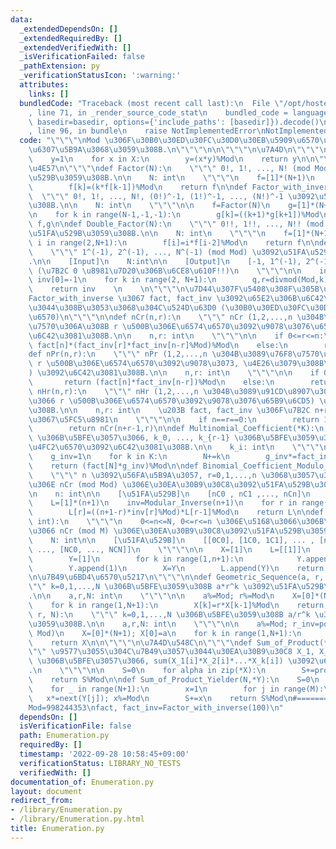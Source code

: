 ```yaml
---
data:
  _extendedDependsOn: []
  _extendedRequiredBy: []
  _extendedVerifiedWith: []
  _isVerificationFailed: false
  _pathExtension: py
  _verificationStatusIcon: ':warning:'
  attributes:
    links: []
  bundledCode: "Traceback (most recent call last):\n  File \"/opt/hostedtoolcache/Python/3.10.7/x64/lib/python3.10/site-packages/onlinejudge_verify/documentation/build.py\"\
    , line 71, in _render_source_code_stat\n    bundled_code = language.bundle(stat.path,\
    \ basedir=basedir, options={'include_paths': [basedir]}).decode()\n  File \"/opt/hostedtoolcache/Python/3.10.7/x64/lib/python3.10/site-packages/onlinejudge_verify/languages/python.py\"\
    , line 96, in bundle\n    raise NotImplementedError\nNotImplementedError\n"
  code: "\"\"\"\nMod \u306F\u30B0\u30ED\u30FC\u30D0\u30EB\u5909\u6570\u304B\u3089\u306E\
    \u6307\u5B9A\u3068\u3059\u308B.\n\"\"\"\n\n\"\"\"\n\u7A4D\n\"\"\"\ndef product_modulo(*X):\n\
    \    y=1\n    for x in X:\n        y=(x*y)%Mod\n    return y\n\n\"\"\"\n\u968E\
    \u4E57\n\"\"\"\ndef Factor(N):\n    \"\"\" 0!, 1!, ..., N! (mod Mod) \u3092\u51FA\
    \u529B\u3059\u308B.\n\n    N: int\n    \"\"\"\n    f=[1]*(N+1)\n    for k in range(1,N+1):\n\
    \        f[k]=(k*f[k-1])%Mod\n    return f\n\ndef Factor_with_inverse(N):\n  \
    \  \"\"\" 0!, 1!, ..., N!, (0!)^-1, (1!)^-1, ..., (N!)^-1 \u3092\u51FA\u529B\u3059\
    \u308B.\n\n    N: int\n    \"\"\"\n\n    f=Factor(N)\n    g=[1]*(N+1); g[-1]=pow(f[-1],Mod-2,Mod)\n\
    \n    for k in range(N-1,-1,-1):\n        g[k]=((k+1)*g[k+1])%Mod\n    return\
    \ f,g\n\ndef Double_Factor(N):\n    \"\"\" 0!!, 1!!, ..., N!! (mod Mod) \u3092\
    \u51FA\u529B\u3059\u308B.\n\n    N: int\n    \"\"\"\n    f=[1]*(N+1)\n    for\
    \ i in range(2,N+1):\n        f[i]=i*f[i-2]%Mod\n    return f\n\ndef Modular_Inverse(N):\n\
    \    \"\"\" 1^(-1), 2^(-1), ..., N^(-1) (mod Mod) \u3092\u51FA\u529B\u3059\u308B\
    .\n\n    [Input]\n    N:int\n\n    [Output]\n    [-1, 1^(-1), 2^(-1), ..., N^(-1)]\
    \ (\u7B2C 0 \u8981\u7D20\u306B\u6CE8\u610F!!)\n    \"\"\"\n\n    inv=[1]*(N+1);\
    \ inv[0]=-1\n    for k in range(2, N+1):\n        q,r=divmod(Mod,k)\n        inv[k]=(-q*inv[r])%Mod\n\
    \    return inv    \n    \n\"\"\"\n\u7D44\u307F\u5408\u308F\u305B\u306E\u6570\n\
    Factor_with_inverse \u3067 fact, fact_inv \u3092\u65E2\u306B\u6C42\u3081\u3066\
    \u3044\u308B\u3053\u3068\u304C\u524D\u63D0 (\u30B0\u30ED\u30FC\u30D0\u30EB\u5909\
    \u6570)\n\"\"\"\n\ndef nCr(n,r):\n    \"\"\" nCr (1,2,...,n \u304B\u3089\u76F8\
    \u7570\u306A\u308B r \u500B\u306E\u6574\u6570\u3092\u9078\u3076\u65B9\u6CD5) \u3092\
    \u6C42\u3081\u308B.\n\n    n,r: int\n    \"\"\"\n\n    if 0<=r<=n:\n        return\
    \ fact[n]*(fact_inv[r]*fact_inv[n-r]%Mod)%Mod\n    else:\n        return 0\n\n\
    def nPr(n,r):\n    \"\"\" nPr (1,2,...,n \u304B\u3089\u76F8\u7570\u306A\u308B\
    \ r \u500B\u306E\u6574\u6570\u3092\u9078\u3073, \u4E26\u3079\u308B\u65B9\u6CD5\
    ) \u3092\u6C42\u3081\u308B.\n\n    n,r: int\n    \"\"\"\n\n    if 0<=r<=n:\n \
    \       return (fact[n]*fact_inv[n-r])%Mod\n    else:\n        return 0\n\ndef\
    \ nHr(n,r):\n    \"\"\" nHr (1,2,...,n \u304B\u3089\u91CD\u8907\u3092\u8A31\u3057\
    \u3066 r \u500B\u306E\u6574\u6570\u3092\u9078\u3076\u65B9\u6CD5) \u3092\u6C42\u3081\
    \u308B.\n\n    n,r: int\n    \u203B fact, fact_inv \u306F\u7B2C n+r-1 \u9805\u307E\
    \u3067\u5FC5\u8981\n    \"\"\"\n\n    if n==r==0:\n        return 1\n    else:\n\
    \        return nCr(n+r-1,r)\n\ndef Multinomial_Coefficient(*K):\n    \"\"\" K=[k_0,...,k_{r-1}]\
    \ \u306B\u5BFE\u3057\u3066, k_0, ..., k_{r-1} \u306B\u5BFE\u3059\u308B\u591A\u9805\
    \u4FC2\u6570\u3092\u6C42\u3081\u308B.\n\n    k_i: int\n    \"\"\"\n\n    N=0\n\
    \    g_inv=1\n    for k in K:\n        N+=k\n        g_inv*=fact_inv[k]; g_inv%=Mod\n\
    \    return (fact[N]*g_inv)%Mod\n\ndef Binomial_Coefficient_Modulo_List(n: int):\n\
    \    \"\"\" n \u3092\u56FA\u5B9A\u3057, r=0,1,...,n \u3068\u3057\u305F\u3068\u304D\
    \u306E nCr (mod Mod) \u306E\u30EA\u30B9\u30C8\u3092\u51FA\u529B\u3059\u308B.\n\
    \n    n: int\n\n    [\u51FA\u529B]\n    [nC0 , nC1 ,..., nCn]\n    \"\"\"\n\n\
    \    L=[1]*(n+1)\n    inv=Modular_Inverse(n+1)\n    for r in range(1, n+1):\n\
    \        L[r]=((n+1-r)*inv[r]%Mod)*L[r-1]%Mod\n    return L\n\ndef Pascal_Triangle(N:\
    \ int):\n    \"\"\"\n    0<=n<=N, 0<=r<=n \u306E\u5168\u3066\u306B\u5BFE\u3057\
    \u3066 nCr (mod M) \u306E\u30EA\u30B9\u30C8\u3092\u51FA\u529B\u3059\u308B.\n\n\
    \    N: int\n\n    [\u51FA\u529B]\n    [[0C0], [1C0, 1C1], ... , [nC0, ... , nCn],\
    \ ..., [NC0, ..., NCN]]\n    \"\"\"\n\n    X=[1]\n    L=[[1]]\n    for n in range(N):\n\
    \        Y=[1]\n        for k in range(1,n+1):\n            Y.append((X[k]+X[k-1])%Mod)\n\
    \        Y.append(1)\n        X=Y\n        L.append(Y)\n    return L\n\n\"\"\"\
    \n\u7B49\u6BD4\u6570\u5217\n\"\"\"\n\ndef Geometric_Sequence(a, r, N):\n    \"\
    \"\" k=0,1,...,N \u306B\u5BFE\u3059\u308B a*r^k \u3092\u51FA\u529B\u3059\u308B\
    .\n\n    a,r,N: int\n    \"\"\"\n\n    a%=Mod; r%=Mod\n    X=[0]*(N+1); X[0]=a\n\
    \    for k in range(1,N+1):\n        X[k]=r*X[k-1]%Mod\n    return X\n\ndef Geometric_Inverse_Sequence(a,\
    \ r, N):\n    \"\"\" k=0,1,...,N \u306B\u5BFE\u3059\u308B a/r^k \u3092\u51FA\u529B\
    \u3059\u308B.\n\n    a,r,N: int\n    \"\"\"\n\n    a%=Mod; r_inv=pow(r, Mod-2,\
    \ Mod)\n    X=[0]*(N+1); X[0]=a\n    for k in range(1,N+1):\n        X[k]=r_inv*X[k-1]%Mod\n\
    \    return X\n\n\"\"\"\n\u7A4D\u548C\n\"\"\"\ndef Sum_of_Product(*X):\n    \"\
    \"\" \u9577\u3055\u304C\u7B49\u3057\u3044\u30EA\u30B9\u30C8 X_1, X_2, ..., X_k\
    \ \u306B\u5BFE\u3057\u3066, sum(X_1[i]*X_2[i]*...*X_k[i]) \u3092\u6C42\u3081\u308B\
    .\n    \"\"\"\n\n    S=0\n    for alpha in zip(*X):\n        S+=product_modulo(*alpha)\n\
    \    return S%Mod\n\ndef Sum_of_Product_Yielder(N,*Y):\n    S=0\n    M=len(Y)\n\
    \    for _ in range(N+1):\n        x=1\n        for j in range(M):\n         \
    \   x*=next(Y[j]); x%=Mod\n        S+=x\n    return S%Mod\n#==================================================\n\
    Mod=998244353\nfact, fact_inv=Factor_with_inverse(100)\n"
  dependsOn: []
  isVerificationFile: false
  path: Enumeration.py
  requiredBy: []
  timestamp: '2022-09-28 10:58:45+09:00'
  verificationStatus: LIBRARY_NO_TESTS
  verifiedWith: []
documentation_of: Enumeration.py
layout: document
redirect_from:
- /library/Enumeration.py
- /library/Enumeration.py.html
title: Enumeration.py
---
```

